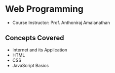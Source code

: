 # Web Programming
- Course Instructor: Prof. Anthoniraj Amalanathan

## Concepts Covered
- Internet and its Application
- HTML
- CSS
- JavaScript Basics